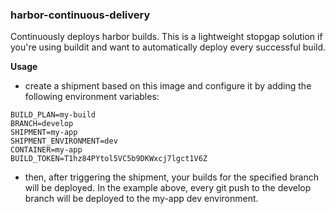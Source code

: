 ### harbor-continuous-delivery

Continuously deploys harbor builds.  This is a lightweight stopgap solution if you're using buildit and want to automatically deploy every successful build.

**Usage**

- create a shipment based on this image and configure it by adding the following environment variables:

```
BUILD_PLAN=my-build
BRANCH=develop
SHIPMENT=my-app
SHIPMENT_ENVIRONMENT=dev
CONTAINER=my-app
BUILD_TOKEN=T1hz84PYtol5VC5b9DKWxcj7lgct1V6Z
```

- then, after triggering the shipment, your builds for the specified branch will be deployed.  In the example above, every git push to the develop branch will be deployed to the my-app dev environment.
